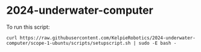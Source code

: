 # 2024-underwater-computer

To run this script:

`curl https://raw.githubusercontent.com/KelpieRobotics/2024-underwater-computer/scope-1-ubuntu/scripts/setupscript.sh | sudo -E bash -`
